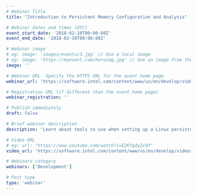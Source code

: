 ```yaml
---
# Webinar Title
title: "Introduction to Persistent Memory Configuration and Analysis"

# Webinar dates and times (UTC)
event_start_date: '2018-02-10T00:00:00Z'
event_end_date: '2018-02-10T00:00:00Z'

# Webinar image
# eg: image: 'images/events/3.jpg' // Use a local image
# eg: image: 'https://myevent.com/heroimg.jpg' // Use an image from the event website
image: ''

# Webinar URL. Specify the HTTPS URL for the event home page.
webinar_url: 'https://software.intel.com/content/www/us/en/develop/videos/introduction-to-persistent-memory-configuration-and-analysis.html'

# Registration URL (if different than the event home page)
webinar_registration: ''

# Publish immediately
draft: false

# Brief webinar description
description: 'Learn about tools to use when setting up a Linux persistent memory development system to configure and manage Intel® Optane™ DC Persistent Memory.'

# Video URL
# eg: url: "https://www.youtube.com/watch?v=E2KYqdyZcQY"
video_url: 'https://software.intel.com/content/www/us/en/develop/videos/introduction-to-persistent-memory-configuration-and-analysis.html'

# Webinars category
webinars: ['Development']

# Post type
type: 'webinar'
---
```


<!--- Do not write any content here. The front matter is the only required information. -->
